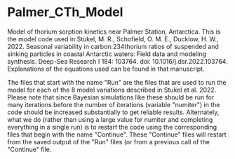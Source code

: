 # Palmer_CTh_Model
Model of thorium sorption kinetics near Palmer Station, Antarctica. This is the model code used in Stukel, M. R., Schofield, O. M. E., Ducklow, H. W., 2022.  Seasonal variability in carbon:234thorium ratios of suspended and sinking particles in coastal Antarctic waters: Field data and modeling synthesis. Deep-Sea Research I 184: 103764.  doi: 10.1016/j.dsr.2022.103764.  Explanations of the equations used can be found in that manuscript.

The files that start with the name "Run" are the files that are used to run the model for each of the 8 model variations described in Stukel et al. 2022.  Please note that since Bayesian simulations like these should be run for many iterations before the number of iterations (variable "numiter") in the code should be increased substantially to get reliable results.  Alternately, what we do (rather than using a large value for numiter and completing everything in a single run) is to restart the code using the corresponding files that begin with the name "Continue".  These "Continue" files will restart from the saved output of the "Run" files (or from a previous call of the "Continue" file.
